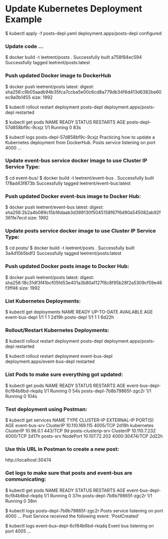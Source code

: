 # Update Kubernetes Deployment Example

$ kubectl apply -f posts-depl.yaml
deployment.apps/posts-depl configured

### Update code ...

$ docker build -t leetrent/posts .
Successfully built a758f84ec594
Successfully tagged leetrent/posts:latest

### Push updated Docker image to DockerHub
$ docker push leetrent/posts
latest: digest: sha256:c9b05aadb94b35fca7ccba5e00c6cd8a779db34f6d413d6382be60ec9a0b1455 size: 1992

$ kubectl rollout restart deployment posts-depl
deployment.apps/posts-depl restarted

$ kubectl get pods
NAME                          READY   STATUS    RESTARTS   AGE
posts-depl-57d858bf9c-9cxjz   1/1     Running   0          83s

$ kubectl logs posts-depl-57d858bf9c-9cxjz
Practicing how to update a Kubernetes deployment from DockerHub.
Posts service listening on port 4000 ...

### Update event-bus service docker image to use Cluster IP Service Type:
$ cd event-bus/
$ docker build -t leetrent/event-bus .
Successfully built 178ad43f873b
Successfully tagged leetrent/event-bus:latest

### Push updated Docker event-bus image to Docker Hub:
$ docker push leetrent/event-bus
latest: digest: sha256:2b2a4b089c15b16daab3d389130f5045158f67f6d90a545082ab92f361fe7ecd size: 1992

### Update posts service docker image to use Cluster IP Service Type:
$ cd posts/
$ docker build -t leetrent/posts .
Successfully built 3a4d10b5bdf2
Successfully tagged leetrent/posts:latest

### Push updated Docker posts image to Docker Hub:
$ docker push leetrent/posts
latest: digest: sha256:18c31df3f41bcf05fd53e401a3b80a1127f8c8f95b28f2a5309cf59e46f3ff48 size: 1992


### List Kubernetes Deployments:
$ kubectl get deployments
NAME             READY   UP-TO-DATE   AVAILABLE   AGE
event-bus-depl   1/1     1            1           2d19h
posts-depl       1/1     1            1           6d22h

### Rollout/Restart Kubernetes Deployments:
$ kubectl rollout restart deployment posts-depl
deployment.apps/posts-depl restarted

$ kubectl rollout restart deployment event-bus-depl
deployment.apps/event-bus-depl restarted

### List Pods to make sure everything got updated:
$ kubectl get pods
NAME                             READY   STATUS    RESTARTS   AGE
event-bus-depl-6cf84b6bd-rkqdq   1/1     Running   0          54s
posts-depl-7b8b79865f-zgc2r      1/1     Running   0          104s

### Test deployment using Postman:
$ kubectl get services
NAME                  TYPE        CLUSTER-IP       EXTERNAL-IP   PORT(S)          AGE
event-bus-srv         ClusterIP   10.110.169.115   <none>        4005/TCP         2d19h
kubernetes            ClusterIP   10.96.0.1        <none>        443/TCP          9d
posts-clusterip-srv   ClusterIP   10.110.7.232     <none>        4000/TCP         2d17h
posts-srv             NodePort    10.107.72.202    <none>        4000:30474/TCP   2d22h

### Use this URL in Postman to create a new post:
http://localhost:30474

### Get logs to make sure that posts and event-bus are communicating:
$ kubectl get pods
NAME                             READY   STATUS    RESTARTS   AGE
event-bus-depl-6cf84b6bd-rkqdq   1/1     Running   0          37m
posts-depl-7b8b79865f-zgc2r      1/1     Running   0          38m

$ kubectl logs posts-depl-7b8b79865f-zgc2r
Posts service listening on port 4000 ...
Post Service received the following event: 'PostCreated'

$ kubectl logs event-bus-depl-6cf84b6bd-rkqdq
Event bus listening on port 4005 ...



